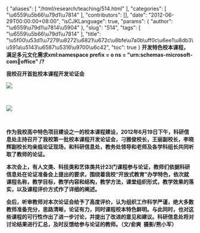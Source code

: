 {
    "aliases": [
        "/html/research/teaching/514.html"
    ],
    "categories": [
        "\u6559\u5b66\u79d1\u7814"
    ],
    "contributors": [],
    "date": "2012-06-29T00:00:00+08:00",
    "isCJKLanguage": true,
    "params": {
        "author": "\u6559\u79d1\u7814\u5904"
    },
    "slug": "514",
    "tags": [
        "\u6559\u5b66\u79d1\u7814"
    ],
    "title": "\u5f00\u53d1\u7279\u8272\u6821\u672c\u8bfe\u7a0b\uff0c\u6ee1\u8db3\u591a\u5143\u6587\u5316\u9700\u6c42",
    "toc": true
}
**开发特色校本课程，满足多元文化需求xml:namespace prefix = o ns = "urn:schemas-microsoft-com:office:office" /?**

**我校召开首批校本课程开发论证会**

**![](https://cdn.tfls.online/mirror/full/3c856c9085975c0668b3cb7bdb44624b3e570bd6.jpg)**

 

**![](https://cdn.tfls.online/mirror/full/d64c2b3477e34a306bcd3451c398f4ccdf1caf1b.jpg)**

 

**作为我校高中特色项目建设之一的校本课程建设，2012年6月19日下午，科研信息处主持召开了我校第一批校本课程开发论证会，刁雅俊校长，王丽副校长，李晓辉副校长均亲临论证现场，和科研信息处，教务处领导和老师及各学科组长共同听取了教师的论证。**

**本次会上，有人文类、科技类和艺体类共计23门课程参与论证，教师们依据科研信息处在论证准备会上提出的要求，围绕着我校“开放式教育”办学特色，依次就课程名称，教学目标，教学内容和结构，教学方法，课堂组织形式，教学效果的落实，以及课程评价方式作了详细的阐述。**

**会后，听审教师对本次论证会给予了高度评价，认为组织工作科学严谨，绝大多数教师准备充分，思路清晰，论证有力，同时课程校本特色鲜明。与此同时，也对这些课程的可行性作出了进一步讨论，并提出了改进的意见和建议。科研信息处将对讨论结果进行汇总，及时反馈给参与论证的教师。（文/俞爽  摄影/熊小军）**

